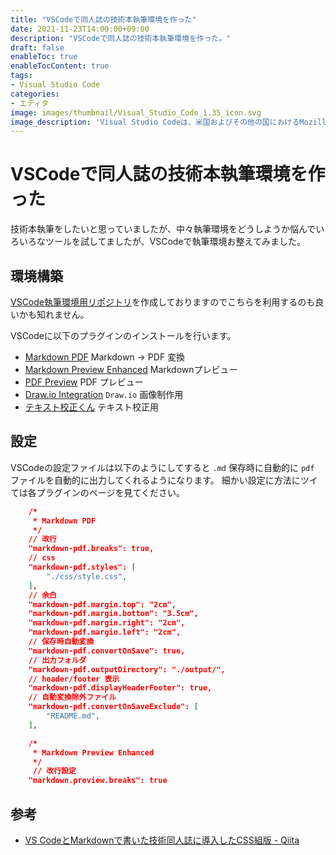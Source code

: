 ```yaml
---
title: "VSCodeで同人誌の技術本執筆環境を作った"
date: 2021-11-23T14:00:00+09:00
description: "VSCodeで同人誌の技術本執筆環境を作った。"
draft: false
enableToc: true
enableTocContent: true
tags: 
- Visual Studio Code
categories: 
- エディタ
image: images/thumbnail/Visual_Studio_Code_1.35_icon.svg
image_description: 'Visual Studio Codeは、米国およびその他の国におけるMozillaFoundationの商標です。'
---
```


# VSCodeで同人誌の技術本執筆環境を作った
技術本執筆をしたいと思っていましたが、中々執筆環境をどうしようか悩んでいろいろなツールを試してましたが、VSCodeで執筆環境お整えてみました。

## 環境構築
<a href="https://github.com/c-a-p-engineer/vscode-md2pdf" target="_blank" rel="nofollow noopener">VSCode執筆環境用リポジトリ</a>を作成しておりますのでこちらを利用するのも良いかも知れません。

VSCodeに以下のプラグインのインストールを行います。
* <a href="https://marketplace.visualstudio.com/items?itemName=yzane.markdown-pdf&ssr=false#review-details" target="_blank" rel="nofollow noopener">Markdown PDF</a>
Markdown → PDF 変換
* <a href="https://marketplace.visualstudio.com/items?itemName=shd101wyy.markdown-preview-enhanced" target="_blank" rel="nofollow noopener">Markdown Preview Enhanced</a>
Markdownプレビュー
* <a href="https://marketplace.visualstudio.com/items?itemName=analytic-signal.preview-pdf" target="_blank" rel="nofollow noopener">PDF Preview</a>
PDF プレビュー
* <a href="https://marketplace.visualstudio.com/items?itemName=hediet.vscode-drawio" target="_blank" rel="nofollow noopener">Draw.io Integration</a>
`Draw.io` 画像制作用
* <a href="https://marketplace.visualstudio.com/items?itemName=ICS.japanese-proofreading" target="_blank" rel="nofollow noopener">テキスト校正くん</a>
テキスト校正用

## 設定
VSCodeの設定ファイルは以下のようにしてすると `.md` 保存時に自動的に `pdf` ファイルを自動的に出力してくれるようになります。
細かい設定に方法にツイては各プラグインのページを見てください。
```.vscode\settings.json
    /*
     * Markdown PDF
     */
    // 改行
    "markdown-pdf.breaks": true,
    // css
    "markdown-pdf.styles": [
        "./css/style.css",
    ],
    // 余白
    "markdown-pdf.margin.top": "2cm",
    "markdown-pdf.margin.bottom": "3.5cm",
    "markdown-pdf.margin.right": "2cm",
    "markdown-pdf.margin.left": "2cm",
    // 保存時自動変換
    "markdown-pdf.convertOnSave": true,
    // 出力フォルダ
    "markdown-pdf.outputDirectory": "./output/",
    // header/footer 表示
    "markdown-pdf.displayHeaderFooter": true,
    // 自動変換除外ファイル
    "markdown-pdf.convertOnSaveExclude": [
        "README.md",
    ],

    /*
     * Markdown Preview Enhanced
     */
     // 改行設定
    "markdown.preview.breaks": true
```

## 参考
* <a href="https://qiita.com/reona396/items/8ad9a4ca59f10257e073" target="_blank" rel="nofollow noopener">VS CodeとMarkdownで書いた技術同人誌に導入したCSS組版 - Qiita</a>
